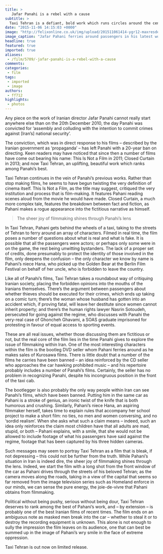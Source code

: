 ```yaml
---
title: >
   Jafar Panahi is a rebel with a cause
subtitle: >
  Taxi Tehran is a defiant, bold work which runs circles around the censors
date: "2015-11-06 14:15:03 +0000"
image: "http://felixonline.co.uk/img/upload/201511061414-ygr12-maxresdefault.jpg"
image_caption: "Jafar Pahani ferries around passengers in his latest work, Taxi Tehran"
headline: true
featured: true
imported: true
aliases:
 - /film/5709/-jafar-panahi-is-a-rebel-with-a-cause
comments:
categories:
 - film
tags:
 - imported
 - image
authors:
 - ff712
highlights:
 - photos
---
```


Any piece on the work of Iranian director Jafar Panahi cannot really start anywhere else than on the 20th December 2010, the day Panahi was convicted for ‘assembly and colluding with the intention to commit crimes against [Iran’s] national security’.

The conviction, which was in direct response to his films – described by the Iranian government as ‘propaganda’ – has left Panahi with a 20-year ban on directing. Keen readers may have noticed that since then a number of films have come out bearing his name: This Is Not a Film in 2011; Closed Curtain in 2013; and now Taxi Tehran, an uplifting, beautiful work which ranks among Panahi’s best.

Taxi Tehran continues in the vein of Panahi’s previous works. Rather than stop making films, he seems to have begun twisting the very definition of cinema itself. This Is Not a Film, as the title may suggest, critiqued the very institution and process that is film-making. It features Pahani reading scenes aloud from the movie he would have made. Closed Curtain, a much more complex tale, features the breakdown between fact and fiction, as Pahani makes a rogue appearance into the fictitious narrative as himself.

> The sheer joy of filmmaking shines through Panahi’s lens

In Taxi Tehran, Pahani gets behind the wheels of a taxi, taking to the streets of Tehran to ferry around an array of characters. Filmed in real time, the film poses a number of questions about what is real and what is fake. It is possible that all the passengers were actors; or perhaps only some were in on the game, the rest being unwitting bystanders. The lack of a proper set of credits, done presumably to protect the identity of those involved in the film, only deepens the confusion – the only character we know by name is Pahani’s niece Hana, who picked up the Golden Bear at the Berlin Film Festival on behalf of her uncle, who is forbidden to leave the country.

Like all of Panahi’s films, Taxi Tehran takes a roundabout way of critiquing Iranian society, placing the forbidden opinions into the mouths of the Iranians themselves. There’s the argument between passengers about whether thieves should be executed for their crimes, which ends up taking on a comic turn; there’s the woman whose husband has gotten into an accident which, if proving fatal, will leave her destitute since women cannot inherit property; and there’s the human rights lawyer Nasrin Sotoudeh, persecuted for going against the regime, who discusses with Panahi the very-real case of Ghoncheh Ghavami, a SOAS graduate imprisoned for protesting in favour of equal access to sporting events.

These are all real issues, whether those discussing them are fictitious or not, but the real core of the film lies in the time Panahi gives to explore the issue of filmmaking within Iran. One of the most interesting characters within the film is the bootleg DVD seller whom Pahani ferries around as he makes sales of Kurosawa films. There is little doubt that a number of the films he carries have been banned – an idea reinforced by the CD seller who approaches the car hawking prohibited music – and his repertoire probably includes a number of Panahi’s films. Certainly, the seller has no problem in recognizing Panahi, despite his incongruous position in the front of the taxi cab.

The bootlegger is also probably the only way people within Iran can see Panahi’s films, which have been banned. Putting him in the same car as Pahani is a stroke of genius, an ironic twist of the knife that is both humorous and crushing. Similarly, Pahani’s niece Hana, an aspiring filmmaker herself, takes time to explain rules that accompany her school project to make a short film: no ties, no men and women conversing, and no ‘sordid realism’. When she asks what such a claim means – indeed, such an idea only reinforces the claim most children have that all adults are mad, stupid, or both – Pahani explains, with a smile, that she would not be allowed to include footage of what his passengers have said against the regime, footage that has been captured by his three hidden cameras.

Such messages may seem to portray Taxi Tehran as a film that is bleak, if not depressing – this could not be further from the truth. While Pahani’s situation in Iran is indeed dire, the sheer joy of filmmaking shines through the lens. Indeed, we start the film with a long shot from the front window of the car as Pahani drives through the streets of his beloved Tehran; as the camera moves along the roads, taking in a view of the capital that seems so far removed from the image television series such as Homeland enforce in our minds, we can sense the pure energy, the joie-de-vivre that Pahani obtains from filmmaking.

Political without being pushy, serious without being dour, Taxi Tehran deserves to rank among the best of Pahani’s work, and – by extension – is probably one of the best Iranian films of recent times. The film ends on an ambiguous note as masked men break into the car – whether to steal it or to destroy the recording equipment is unknown. This alone is not enough to sully the impression the film leaves on its audience, one that can best be summed up in the image of Pahani’s wry smile in the face of extreme oppression.

Taxi Tehran is out now on limited release.

